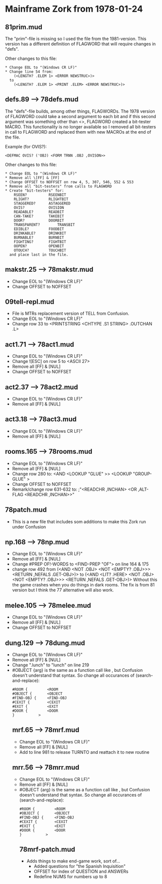 # Mainframe Zork from 1978-01-24

## 81prim.mud
The "prim"-file is missing so I used the file from the 1981-version. This version has a different definition of FLAGWORD that will require changes in "defs".

Other changes to this file:
~~~
* Change EOL to "(Windows CR LF)"
* Change line 54 from:
	(<LENGTH? .ELEM 1> <ERROR NEWSTRUC>)>
  to
	(<LENGTH? .ELEM 1> <PRINT .ELEM> <ERROR NEWSTRUC>)>
~~~

## defs.89 --> 78defs.mud
The "defs"-file builds, among other things, FLAGWORDs. The 1978 version of FLAGWORD could take a second argument to each bit and if this second argument was something other than <>, FLAGWORD created a bit-tester MACRO. This functionality is no longer available so I removed all bit-testers in call to FLAGWORD and replaced them with new MACROs at the end of the file.

Example (for OVIS?):
~~~
<DEFMAC OVIS? ('OBJ) <FORM TRNN .OBJ ,OVISON>>
~~~
Other changes to this file:
~~~
* Change EOL to "(Windows CR LF)"
* Remove all \[FF] & [FF]
* Change OFFSET to NOFFSET on row 4, 5, 307, 546, 552 & 553
* Remove all "bit-testers" from calls to FLAGWORD
* Create "bit-testers" for:
	RSEEN?			RSEENBIT
	RLIGHT?			RLIGHTBIT
	STAGGERED?		ASTAGGERED
	OVIS?			OVISION
	READABLE?		READBIT
	CAN-TAKE?		TAKEBIT
	DOOR?			DOORBIT
	TRANSPARENT?		TRANSBIT
	EDIBLE?			FOODBIT
	DRINKABLE?		DRINKBIT
	BURNABLE?		BURNBIT
	FIGHTING?		FIGHTBIT
	OOPEN?			OPENBIT
	OTOUCH?			TOUCHBIT
  and place last in the file.
~~~

## makstr.25 --> 78makstr.mud
* Change EOL to "(Windows CR LF)"
* Change OFFSET to NOFFSET

## 09tell-repl.mud
* File is MTRs replacement version of TELL from Confusion.
* Change EOL to "(Windows CR LF)"
* Change row 33 to
    <PRINTSTRING <CHTYPE .S1 STRING> .OUTCHAN .L>

## act1.71 --> 78act1.mud
* Change EOL to "(Windows CR LF)"
* Change !\[ESC] on row 5 to <ASCII 27>
* Remove all [FF] & [NUL]
* Change OFFSET to NOFFSET

## act2.37 --> 78act2.mud
* Change EOL to "(Windows CR LF)"
* Remove all [FF] & [NUL]

## act3.18 --> 78act3.mud
* Change EOL to "(Windows CR LF)"
* Remove all [FF] & [NUL]

## rooms.165 --> 78rooms.mud
* Change EOL to "(Windows CR LF)"
* Remove all [FF] & [NUL]
* Change row 280 to:
	<AND <GET PACKAGE OBLIST> <LOOKUP "GLUE" <GET PACKAGE OBLIST>>> <LOOKUP "GROUP-GLUE" <GET INITIAL OBLIST>>
* Change OFFSET to NOFFSET
* Remark/change row 631-632 to:
	;"<READCHR ,INCHAN>
	  <OR ,ALT-FLAG <READCHR ,INCHAN>>"

## 78patch.mud
* This is a new file that includes som additions to make this Zork run under Confusion

## np.168 --> 78np.mud
* Change EOL to "(Windows CR LF)"
* Remove all [FF] & [NUL]
* Change #PREP OF!-WORDS to <FIND-PREP "OF"> on line 164 & 175
* change row 492 from
	      (<AND <NOT .OBJ> <NOT <EMPTY? .OBJ>>> <RETURN ,NEFALS .GET-OBJ>)>
	to
	      (<AND <LIT? .HERE> <NOT .OBJ> <NOT <EMPTY? .OBJ>>> <RETURN ,NEFALS .GET-OBJ>)>
  Without this the game crashes when you do things in dark rooms. The fix is from 81 version
  but I think the 77 alternative will also work.
  
## melee.105 --> 78melee.mud
* Change EOL to "(Windows CR LF)"
* Remove all [FF] & [NUL]
* Change OFFSET to NOFFSET

## dung.129 --> 78dung.mud
* Change EOL to "(Windows CR LF)"
* Remove all [FF] & [NUL]
* Change "\.lunch" to "lunch" on line 219
* #OBJECT {arg} is the same as a function call like <OBJECT arg>, but Confusion doesn't understand that syntax.
  So change all occurances of (search-and-replace):
~~~
#ROOM {			<ROOM 
#OBJECT {		<OBJECT 
#FIND-OBJ {		<FIND-OBJ 
#CEXIT {		<CEXIT
#EXIT {			<EXIT
#DOOR {			<DOOR 
}			>
~~~

## mrf.65 --> 78mrf.mud
* Change EOL to "(Windows CR LF)"
* Remove all [FF] & [NUL]
* Add <GUNASSIGN TURNTO> to line 981 to release TURNTO and reattach it to new routine

## mrr.56 --> 78mrr.mud
* Change EOL to "(Windows CR LF)"
* Remove all [FF] & [NUL]
* #OBJECT {arg} is the same as a function call like <OBJECT arg>, but Confusion doesn't understand that syntax.
  So change all occurances of (search-and-replace):
~~~
#ROOM {			<ROOM 
#OBJECT {		<OBJECT 
#FIND-OBJ {		<FIND-OBJ 
#CEXIT {		<CEXIT
#EXIT {			<EXIT
#DOOR {			<DOOR 
}			>
~~~

## 78mrf-patch.mud
* Adds things to make end-game work, sort of...
	- Added questions for "the Spanish Inquisition"
	- OFFSET for index of QUESTION and ANSWERs
	- Redefine NUMS for numbers up to 8
